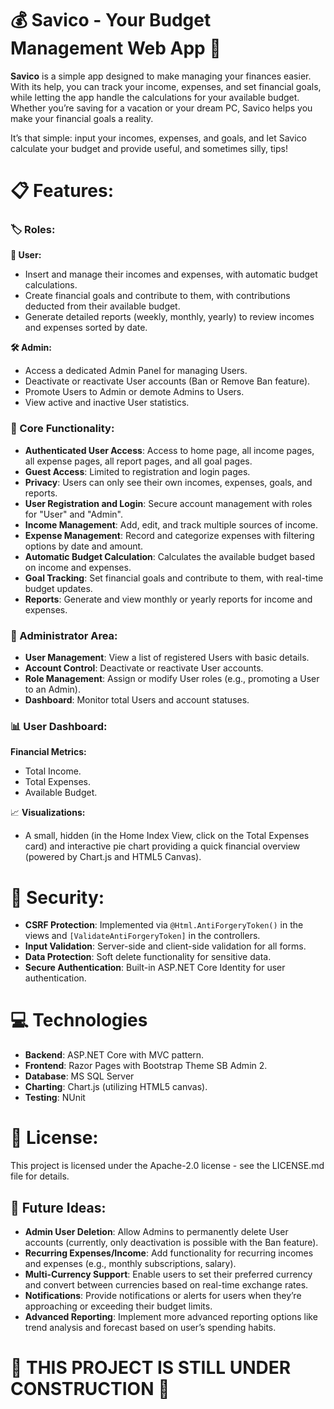 # :moneybag: Savico - Your Budget Management Web App :dart: 

**Savico** is a simple app designed to make managing your finances easier. With its help, you can track your income, expenses, and set financial goals, while letting the app handle the calculations for your available budget. Whether you’re saving for a vacation or your dream PC, Savico helps you make your financial goals a reality. 

It’s that simple: input your incomes, expenses, and goals, and let Savico calculate your budget and provide useful, and sometimes silly, tips!

# 📋 Features:

### 🏷️ Roles:

**👤 User:**
- Insert and manage their incomes and expenses, with automatic budget calculations.
- Create financial goals and contribute to them, with contributions deducted from their available budget.
- Generate detailed reports (weekly, monthly, yearly) to review incomes and expenses sorted by date.

**🛠️ Admin:**
- Access a dedicated Admin Panel for managing Users.
- Deactivate or reactivate User accounts (Ban or Remove Ban feature).
- Promote Users to Admin or demote Admins to Users.
- View active and inactive User statistics.

### 🔑 Core Functionality:
- **Authenticated User Access**: Access to home page, all income pages, all expense pages, all report pages, and all goal pages.
- **Guest Access**: Limited to registration and login pages.
- **Privacy**: Users can only see their own incomes, expenses, goals, and reports.
- **User Registration and Login**: Secure account management with roles for "User" and "Admin".
- **Income Management**: Add, edit, and track multiple sources of income.
- **Expense Management**: Record and categorize expenses with filtering options by date and amount.
- **Automatic Budget Calculation**: Calculates the available budget based on income and expenses.
- **Goal Tracking**: Set financial goals and contribute to them, with real-time budget updates.
- **Reports**: Generate and view monthly or yearly reports for income and expenses.

### 🏢 Administrator Area:
- **User Management**: View a list of registered Users with basic details.
- **Account Control**: Deactivate or reactivate User accounts.
- **Role Management**: Assign or modify User roles (e.g., promoting a User to an Admin).
- **Dashboard**: Monitor total Users and account statuses.

### 📊 User Dashboard:
**Financial Metrics:**
- Total Income.
- Total Expenses.
- Available Budget.

📈 **Visualizations:**
- A small, hidden (in the Home Index View, click on the Total Expenses card) and interactive pie chart providing a quick financial overview (powered by Chart.js and HTML5 Canvas).

# 🔐 Security:
- **CSRF Protection**: Implemented via `@Html.AntiForgeryToken()` in the views and `[ValidateAntiForgeryToken]` in the controllers.
- **Input Validation**: Server-side and client-side validation for all forms.
- **Data Protection**: Soft delete functionality for sensitive data.
- **Secure Authentication**: Built-in ASP.NET Core Identity for user authentication.

# 💻 Technologies
- **Backend**: ASP.NET Core with MVC pattern.
- **Frontend**: Razor Pages with Bootstrap Theme SB Admin 2.
- **Database**: MS SQL Server
- **Charting**: Chart.js (utilizing HTML5 canvas).
- **Testing**: NUnit

# 📄 License:
This project is licensed under the Apache-2.0 license - see the LICENSE.md file for details.

## 🚀 Future Ideas:
- **Admin User Deletion**: Allow Admins to permanently delete User accounts (currently, only deactivation is possible with the Ban feature).
- **Recurring Expenses/Income**: Add functionality for recurring incomes and expenses (e.g., monthly subscriptions, salary).
- **Multi-Currency Support**: Enable users to set their preferred currency and convert between currencies based on real-time exchange rates.
- **Notifications**: Provide notifications or alerts for users when they’re approaching or exceeding their budget limits.
- **Advanced Reporting**: Implement more advanced reporting options like trend analysis and forecast based on user’s spending habits.
  
# :construction: THIS PROJECT IS STILL UNDER CONSTRUCTION :construction:
